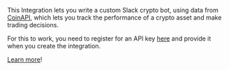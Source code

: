 This Integration lets you write a custom Slack crypto bot, using data from [CoinAPI](https://www.coinapi.io), 
which lets you track the performance of a crypto asset and make trading decisions.

For this to work, you need to register for an API key [here](https://docs.coinapi.io) and provide it
when you create the integration. 

[Learn more](https://fusebit.io/blog/slack-crypto-bot/)!
